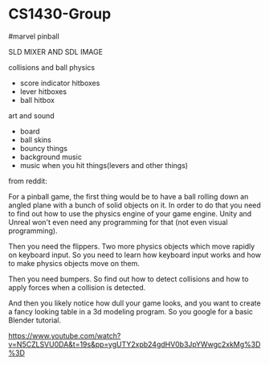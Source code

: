 # CS1430-Group
#marvel pinball

SLD MIXER AND SDL IMAGE

collisions and ball physics
- score indicator hitboxes
- lever hitboxes
- ball hitbox

art and sound
- board
- ball skins
- bouncy things
- background music
- music when you hit things(levers and other things)


from reddit:

For a pinball game, the first thing would be to have a ball rolling down an angled plane with a bunch of solid objects on it. In order to do that you need to find out how to use the physics engine of your game engine. Unity and Unreal won't even need any programming for that (not even visual programming).

Then you need the flippers. Two more physics objects which move rapidly on keyboard input. So you need to learn how keyboard input works and how to make physics objects move on them.

Then you need bumpers. So find out how to detect collisions and how to apply forces when a collision is detected.

And then you likely notice how dull your game looks, and you want to create a fancy looking table in a 3d modeling program. So you google for a basic Blender tutorial.

https://www.youtube.com/watch?v=N5CZLSVU0DA&t=19s&pp=ygUTY2xpb24gdHV0b3JpYWwgc2xkMg%3D%3D


